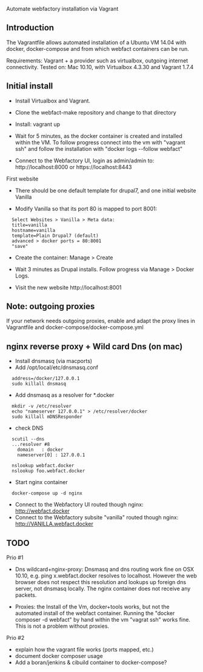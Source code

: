 Automate webfactory installation via Vagrant

Introduction
------------

The Vagrantfile allows automated installation of a Ubuntu VM 14.04 with docker, docker-compose and from which webfact containers can be run.

Requirements: Vagrant + a provider such as virtualbox, outgoing internet connectivity.
Tested on: Mac 10.10, with Virtualbox 4.3.30 and Vagrant 1.7.4


Initial install
---------------

* Install Virtualbox and Vagrant.

* Clone the webfact-make repository and change to that directory

* Install:
  vagrant up

* Wait for 5 minutes, as the docker container is created and installed within the VM. To follow progress connect into the vm with "vagrant ssh" and follow the installation with "docker logs --follow webfact"

* Connect to the Webfactory UI, login as admin/admin to: http://localhost:8000 or https://localhost:8443

First website

* There should be one default template for drupal7, and one initial website Vanilla

* Modify Vanilla so that its port 80 is mapped to port 8001:
```
  Select Websites > Vanilla > Meta data:
  title=vanilla  
  hostname=vanilla
  template=Plain Drupal7 (default)
  advanced > docker ports = 80:8001
  "save"
```
* Create the container:
  Manage > Create

* Wait 3 minutes as Drupal installs. Follow progress via Manage > Docker Logs.

* Visit the new website
  http://localhost:8001  



Note: outgoing proxies
----------------------
If your network needs outgoing proxies, enable and adapt the proxy lines in Vagrantfile and docker-compose/docker-compose.yml

  
nginx reverse proxy + Wild card Dns (on mac)
---------------------
* Install dnsmasq (via macports)
* Add /opt/local/etc/dnsmasq.conf
```
  address=/docker/127.0.0.1
  sudo killall dnsmasq
```
* Add dnsmasq as a resolver for *.docker
```
  mkdir -v /etc/resolver
  echo "nameserver 127.0.0.1" > /etc/resolver/docker
  sudo killall mDNSResponder
```
* check DNS 
```
  scutil --dns
  ...resolver #8
    domain   : docker
    nameserver[0] : 127.0.0.1
    
  nslookup webfact.docker
  nslookup foo.webfact.docker
```  
  
* Start nginx container
```
  docker-compose up -d nginx
```
* Connect to the Webfactory UI routed though nginx:
  http://webfact.docker
* Connect to the Webfactory subsite "vanilla" routed though nginx:
  http://VANILLA.webfact.docker

  
TODO
----
Prio #1

* Dns wildcard+nginx-proxy: Dnsmasq and dns routing work fine on OSX 10.10, e.g. ping x.webfact.docker resolves to localhost. However the web browser does not respect this resolution and lookups up foreign dns server, not dnsmasq locally. The nginx container does not receive any packets.

* Proxies: the Install of the Vm, docker+tools works, but not the automated install of the webfact container. Running the "docker composer -d webfact" by hand within the vm "vagrat ssh" works fine. This is not a problem without proxies.

Prio #2

* explain how the vagrant file works (ports mapped, etc.)
* document docker composer usage
* Add a boran/jenkins & cibuild container to docker-compose?

